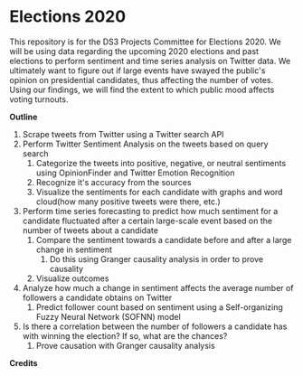 # Elections 2020
This repository is for the DS3 Projects Committee for Elections 2020. We will be using data regarding the upcoming 2020 elections and past elections to perform sentiment and time series analysis on Twitter data. We ultimately want to figure out if large events have swayed the public's opinion on presidential candidates, thus affecting the number of votes. Using our findings, we will find the extent to which public mood affects voting turnouts. 

**Outline**
1. Scrape tweets from Twitter using a Twitter search API 
2. Perform Twitter Sentiment Analysis on the tweets based on query search
    1. Categorize the tweets into positive, negative, or neutral sentiments using OpinionFinder and Twitter Emotion Recognition  
    2. Recognize it's accuracy from the sources
    3. Visualize the sentiments for each candidate with graphs and word cloud(how many positive tweets were there, etc.)
3. Perform time series forecasting to predict how much sentiment for a candidate fluctuated after a certain large-scale event based on the number of tweets about a candidate
    1. Compare the sentiment towards a candidate before and after a large change in sentiment
        1. Do this using Granger causality analysis in order to prove causality
    2. Visualize outcomes 
4. Analyze how much a change in sentiment affects the average number of followers a candidate obtains on Twitter
    1. Predict follower count based on sentiment using a Self-organizing Fuzzy Neural Network (SOFNN) model
5. Is there a correlation between the number of followers a candidate has with winning the election? If so, what are the chances?
    1. Prove causation with Granger causality analysis 
    
**Credits**

  
